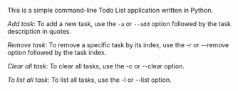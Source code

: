 This is a simple command-line Todo List application written in Python.

_Add task_:
To add a new task, use the `-a` or `--add` option followed by the task description in quotes.

_Remove task_:
To remove a specific task by its index, use the -r or --remove option followed by the task index.

_Clear all task_:
To clear all tasks, use the -c or --clear option.

_To list all task_:
To list all tasks, use the -l or --list option.
